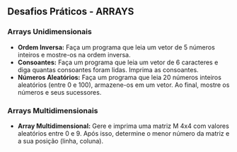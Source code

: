 ## Desafios Práticos - ARRAYS

### Arrays Unidimensionais
- **Ordem Inversa:** Faça um programa que leia um vetor de 5 números inteiros e mostre-os na ordem inversa.
- **Consoantes:** Faça um programa que leia um vetor de 6 caracteres e diga quantas consoantes foram lidas. Imprima as consoantes.
- **Números Aleatórios:** Faça um programa que leia 20 números inteiros aleatórios (entre 0 e 100), armazene-os em um vetor. Ao final, mostre os números e seus sucessores.

### Arrays Multidimensionais
- **Array Multidimensional:** Gere e imprima uma matriz M 4x4 com valores aleatórios entre 0 e 9. Após isso, determine o menor número da matriz e a sua posição (linha, coluna).
